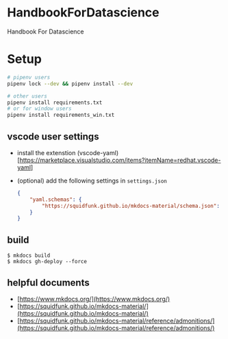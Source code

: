 # HandbookForDatascience

Handbook For Datascience

# Setup

```bash
# pipenv users
pipenv lock --dev && pipenv install --dev

# other users
pipenv install requirements.txt 
# or for window users
pipenv install requirements_win.txt 
```

## vscode user settings

* install the extenstion (vscode-yaml)[https://marketplace.visualstudio.com/items?itemName=redhat.vscode-yaml]
* (optional) add the following settings in `settings.json`

    ```json
    {
        "yaml.schemas": {
            "https://squidfunk.github.io/mkdocs-material/schema.json": "mkdocs.yml"
        }
    }
    ```

## build

```
$ mkdocs build
$ mkdocs gh-deploy --force
```

## helpful documents

- [https://www.mkdocs.org/](https://www.mkdocs.org/)
- [https://squidfunk.github.io/mkdocs-material/](https://squidfunk.github.io/mkdocs-material/)
- [https://squidfunk.github.io/mkdocs-material/reference/admonitions/](https://squidfunk.github.io/mkdocs-material/reference/admonitions/)